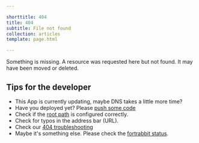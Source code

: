 ```yaml
---

shorttitle: 404
title: 404
subtitle: File not found
collection: articles
template: page.html

---
```


<p class="type-l type-serif type-italic read-xl">Something is missing. A resource was requested here but not found. It may have been moved or deleted.</p>

## Tips for the developer

* This App is currently updating, maybe DNS takes a little more time?
* Have you deployed yet? Please [push some code](https://help.fortrabbit.com/hello-world)
* Check if the [root path](https://help.fortrabbit.com/app#toc-root-path) is configured correctly.
* Check for typos in the address bar (URL).
* Check our [404 troubleshooting](https://help.fortrabbit.com/app#toc-404-not-found)
* Maybe it's something else. Please check the [fortrabbit status](https://status.fortrabbit.com).
